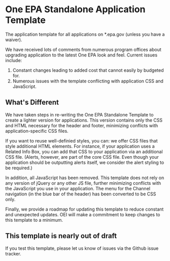 # One EPA Standalone Application Template
The application template for all applications on \*.epa.gov (unless you have a waiver).

We have received lots of comments from numerous program offices about upgrading application to the latest One EPA look and feel. Current issues include:
1) Constant changes leading to added cost that cannot easily by budgeted for.
2) Numerous issues with the template conflicting with application CSS and JavaScript.

## What's Different
We have taken steps in re-writing the One EPA Standalone Template to create a lighter version for applications. This version contains only the CSS and HTML necessary for the header and footer, minimizing conflicts with application-specific CSS files.

If you want to reuse well-definied styles, you can: we offer CSS files that style additional HTML elements. For instance, if your application uses a Related Info Box, you can add that CSS to your application via an additional CSS file. (Alerts, however, are part of the core CSS file. Even though your application should be outputting alerts itself, we consider the alert styling to be required.)

In addition, all JavaScript has been removed. This template does not rely on any version of jQuery or any other JS file, further minimizing conflicts with the JavaScript you use in your application. The menu for the Channel navigation (in the blue bar of the header) has been converted to be CSS only.

Finally, we provide a roadmap for updating this template to reduce constant and unexpected updates. OEI will make a commitment to keep changes to this template to a minimum.

## This template is nearly out of draft

If you test this template, please let us know of issues via the Github issue tracker.
